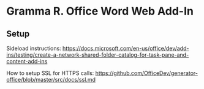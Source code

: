 # Gramma R. Office Word Web Add-In

## Setup

Sideload instructions:
https://docs.microsoft.com/en-us/office/dev/add-ins/testing/create-a-network-shared-folder-catalog-for-task-pane-and-content-add-ins

How to setup SSL for HTTPS calls:
https://github.com/OfficeDev/generator-office/blob/master/src/docs/ssl.md
